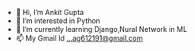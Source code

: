- 👋 Hi, I’m Ankit Gupta
- 👀 I’m interested in Python 
- 🌱 I’m currently learning Django,Nural Network in ML
- 📫 My Gmail Id ...ag612191@gmail.com

<!---
I am a python developer and web developer. All my sites are lovingly hand coded. 
For building a website my main weapon is Django. And For building a software GUI my main weapon is Tkinter in Python.
--->
